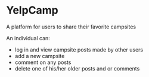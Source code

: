 # YelpCamp
A platform for users to share their favorite campsites

An individual can:
- log in and view campsite posts made by other users
- add a new campsite
- comment on any posts
- delete one of his/her older posts and or comments
